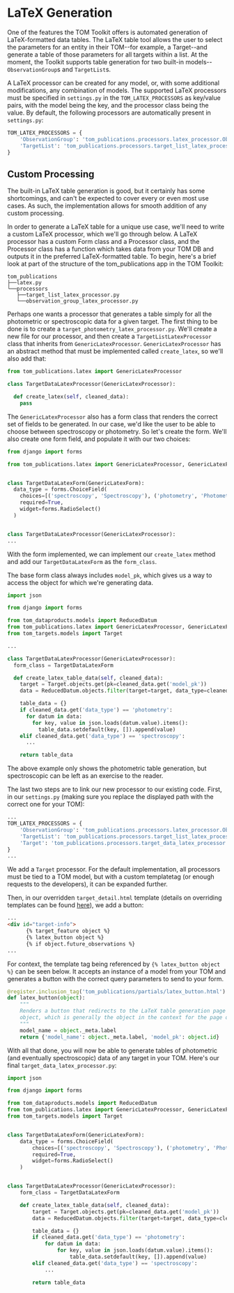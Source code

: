 # LaTeX Generation

One of the features the TOM Toolkit offers is automated generation of LaTeX-formatted data tables. The LaTeX table tool
allows the user to select the parameters for an entity in their TOM--for example, a Target--and generate a table of
those parameters for all targets within a list. At the moment, the Toolkit supports table generation for two built-in models--``ObservationGroup``s and ``TargetList``s.

A LaTeX processor can be created for any model, or, with some additional modifications, any combination of models. The
supported LaTeX processors must be specified in ``settings.py`` in the ``TOM_LATEX_PROCESSORS`` as key/value pairs,
with the model being the key, and the processor class being the value. By default, the following processors are
automatically present in ``settings.py``:

```python
TOM_LATEX_PROCESSORS = {
    'ObservationGroup': 'tom_publications.processors.latex_processor.ObservationGroupLatexProcessor',
    'TargetList': 'tom_publications.processors.target_list_latex_processor.TargetListLatexProcessor'
}
```

## Custom Processing

The built-in LaTeX table generation is good, but it certainly has some shortcomings, and can't be expected to cover
every or even most use cases. As such, the implementation allows for smooth addition of any custom processing.

In order to generate a LaTeX table for a unique use case, we'll need to write a custom LaTeX processor, which we'll
go through below. A LaTeX processor has a custom Form class and a Processor class, and the Processor class has a
function which takes data from your TOM DB and outputs it in the preferred LaTeX-formatted table. To begin, here's a
brief look at part of the structure of the tom_publications app in the TOM Toolkit:

```
tom_publications
├──latex.py
└──processors
   ├──target_list_latex_processor.py
   └──observation_group_latex_processor.py
```

Perhaps one wants a processor that generates a table simply for all the photometric or spectroscopic data for a given
target. The first thing to be done is to create a ``target_photometry_latex_processor.py``. We'll create a new file for
our processor, and then create a ``TargetListLatexProcessor`` class that inherits from ``GenericLatexProcessor``.
``GenericLatexProcessor`` has an abstract method that must be implemented called ``create_latex``, so we'll also add
that:

```python
from tom_publications.latex import GenericLatexProcessor

class TargetDataLatexProcessor(GenericLatexProcessor):

  def create_latex(self, cleaned_data):
    pass
```

The ``GenericLatexProcessor`` also has a form class that renders the correct set of fields to be generated. In our case,
we'd like the user to be able to choose between spectroscopy or photometry. So let's create the form. We'll also create
one form field, and populate it with our two choices:

```python
from django import forms

from tom_publications.latex import GenericLatexProcessor, GenericLatexForm


class TargetDataLatexForm(GenericLatexForm):
  data_type = forms.ChoiceField(
    choices=[('spectroscopy', 'Spectroscopy'), ('photometry', 'Photometry')],
    required=True,
    widget=forms.RadioSelect()
  )


class TargetDataLatexProcessor(GenericLatexProcessor):
...
```


With the form implemented, we can implement our ``create_latex`` method and add our ``TargetDataLatexForm`` as the
``form_class``.

The base form class always includes ``model_pk``, which gives us a way to access the object for which we're generating
data.

```python
import json

from django import forms

from tom_dataproducts.models import ReducedDatum
from tom_publications.latex import GenericLatexProcessor, GenericLatexForm
from tom_targets.models import Target

...

class TargetDataLatexProcessor(GenericLatexProcessor):
  form_class = TargetDataLatexForm

  def create_latex_table_data(self, cleaned_data):
    target = Target.objects.get(pk=cleaned_data.get('model_pk'))
    data = ReducedDatum.objects.filter(target=target, data_type=cleaned_data.get('data_type'))

    table_data = {}
    if cleaned_data.get('data_type') == 'photometry':
      for datum in data:
        for key, value in json.loads(datum.value).items():
          table_data.setdefault(key, []).append(value)
    elif cleaned_data.get('data_type') == 'spectroscopy':
      ...

    return table_data
```

The above example only shows the photometric table generation, but spectroscopic can be left as an exercise to the
reader.

The last two steps are to link our new processor to our existing code. First, in our ``settings.py`` (making sure you
replace the displayed path with the correct one for your TOM):

```python
...
TOM_LATEX_PROCESSORS = {
    'ObservationGroup': 'tom_publications.processors.latex_processor.ObservationGroupLatexProcessor',
    'TargetList': 'tom_publications.processors.target_list_latex_processor.TargetListLatexProcessor',
    'Target': 'tom_publications.processors.target_data_latex_processor.TargetDataLatexProcessor'
}
...
```

We add a ``Target`` processor. For the default implementation, all processors must be tied to a TOM model, but with a
custom templatetag (or enough requests to the developers), it can be expanded further.

Then, in our overridden ``target_detail.html`` template (details on overriding templates
can be found [here](https://tom-toolkit.readthedocs.io/en/latest/customization/customize_templates.html)), we add a
button:

```html
...
<div id="target-info">
      {% target_feature object %}
      {% latex_button object %}
      {% if object.future_observations %}
...
```

For context, the template tag being referenced by ``{% latex_button object %}`` can be seen below. It accepts an
instance of a model from your TOM and generates a button with the correct query parameters to send to your form.

```python
@register.inclusion_tag('tom_publications/partials/latex_button.html')
def latex_button(object):
    """
    Renders a button that redirects to the LaTeX table generation page for the specified model instance. Requires an
    object, which is generally the object in the context for the page on which the templatetag will be used.
    """
    model_name = object._meta.label
    return {'model_name': object._meta.label, 'model_pk': object.id}
```

With all that done, you will now be able to generate tables of photometric (and eventually spectroscopic) data of any
target in your TOM. Here's our final ``target_data_latex_processor.py``:

```python
import json

from django import forms

from tom_dataproducts.models import ReducedDatum
from tom_publications.latex import GenericLatexProcessor, GenericLatexForm
from tom_targets.models import Target


class TargetDataLatexForm(GenericLatexForm):
    data_type = forms.ChoiceField(
        choices=[('spectroscopy', 'Spectroscopy'), ('photometry', 'Photometry')],
        required=True,
        widget=forms.RadioSelect()
    )


class TargetDataLatexProcessor(GenericLatexProcessor):
    form_class = TargetDataLatexForm

    def create_latex_table_data(self, cleaned_data):
        target = Target.objects.get(pk=cleaned_data.get('model_pk'))
        data = ReducedDatum.objects.filter(target=target, data_type=cleaned_data.get('data_type'))

        table_data = {}
        if cleaned_data.get('data_type') == 'photometry':
            for datum in data:
                for key, value in json.loads(datum.value).items():
                    table_data.setdefault(key, []).append(value)
        elif cleaned_data.get('data_type') == 'spectroscopy':
            ...

        return table_data
```